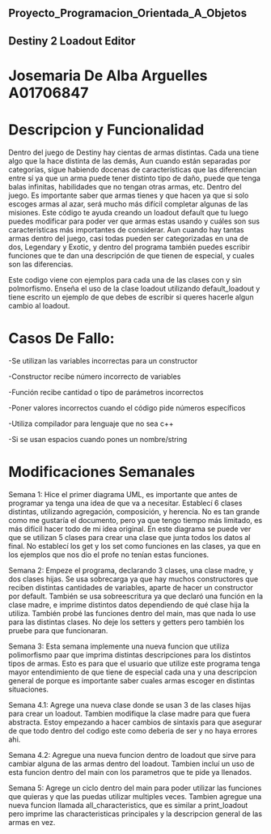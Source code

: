 ## Proyecto_Programacion_Orientada_A_Objetos
## Destiny 2 Loadout Editor
# Josemaria De Alba Arguelles A01706847
# Descripcion y Funcionalidad
Dentro del juego de Destiny hay cientas de armas distintas. Cada una tiene algo que la hace distinta de las demás, Aun cuando están separadas por categorías, sigue habiendo docenas de características que las diferencian entre sí ya que un arma puede tener distinto tipo de daño, puede que tenga balas infinitas, habilidades que no tengan otras armas, etc. Dentro del juego. Es importante saber que armas tienes y que hacen ya que si solo escoges armas al azar, será mucho más difícil completar algunas de las misiones. Este código te ayuda creando un loadout default que tu luego puedes modificar para poder ver que armas estas usando y cuáles son sus características más importantes de considerar. Aun cuando hay tantas armas dentro del juego, casi todas pueden ser categorizadas en una de dos, Legendary y Exotic, y dentro del programa también puedes escribir funciones que te dan una descripción de que tienen de especial, y cuales son las diferencias. 

Este codigo viene con ejemplos para cada una de las clases con y sin polmorfismo.
Enseña el uso de la clase loadout utilizando default_loadout y tiene escrito un ejemplo de que debes de escribir si queres hacerle algun cambio al loadout.

# Casos De Fallo:
-Se utilizan las variables incorrectas para un constructor

-Constructor recibe número incorrecto de variables

-Función recibe cantidad o tipo de parámetros incorrectos

-Poner valores incorrectos cuando el código pide números específicos

-Utiliza compilador para lenguaje que no sea c++

-Si se usan espacios cuando pones un nombre/string


# Modificaciones Semanales
Semana 1: Hice el primer diagrama UML, es importante que antes de programar ya tenga una idea de que va a necesitar. Establecí 6 clases distintas, utilizando agregación, composición, y herencia. No es tan grande como me gustaría el documento, pero ya que tengo tiempo más limitado, es más difícil hacer todo de mi idea original. En este diagrama se puede ver que se utilizan 5 clases para crear una clase que junta todos los datos al final. No establecí los get y los set como funciones en las clases, ya que en los ejemplos que nos dio el profe no tenían estas funciones.

Semana 2: Empeze el programa, declarando 3 clases, una clase madre, y dos clases hijas. Se usa sobrecarga ya que hay muchos constructores que reciben distintas cantidades de variables, aparte de hacer un constructor por default. También se usa sobreescritura ya que declaró una función en la clase madre, e imprime distintos datos dependiendo de qué clase hija la utiliza. También probé las funciones dentro del main, mas que nada lo use para las distintas clases. No deje los setters y getters pero también los pruebe para que funcionaran.

Semana 3: Esta semana implemente una nueva funcion que utiliza polimorfismo paar que imprima distintas descripciones para los distintos tipos de armas. Esto es para que el usuario que utilize este programa tenga mayor entendimiento de que tiene de especial cada una y una descripcion general de porque es importante saber cuales armas escoger en distintas situaciones.

Semana 4.1: Agrege una nueva clase donde se usan 3 de las clases hijas para crear un loadout. Tambien modifique la clase madre para que fuera abstracta. Estoy empezando a hacer cambios de sintaxis para que asegurar de que todo dentro del codigo este como deberia de ser y no haya errores ahi.

Semana 4.2: Agregue una nueva funcion dentro de loadout que sirve para cambiar alguna de las armas dentro del loadout. Tambien incluí un uso de esta funcion dentro del main con los parametros que te pide ya llenados.

Semana 5: Agrege un ciclo dentro del main para poder utilizar las funciones que quieras y que las puedas utilizar multiples veces. Tambien agregue una nueva funcion llamada all_characteristics, que es similar a print_loadout pero imprime las characteristicas principales y la descripcion general de las armas en vez.
